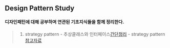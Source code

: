 ## Design Pattern Study

#### 디자인패턴에 대해 공부하며 연관된 기초지식들을 함께 정리한다.

> 1. strategy pattern
    - 추상클래스와 인터페이스[간단정리](https://pro-growth.tistory.com/213)
    - strategy pattern [참고자료](https://gmlwjd9405.github.io/2018/07/06/strategy-pattern.html)
